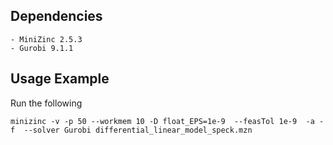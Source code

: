 Dependencies
------------

    - MiniZinc 2.5.3
    - Gurobi 9.1.1


Usage Example
-------------

Run the following

    minizinc -v -p 50 --workmem 10 -D float_EPS=1e-9  --feasTol 1e-9  -a -f  --solver Gurobi differential_linear_model_speck.mzn
